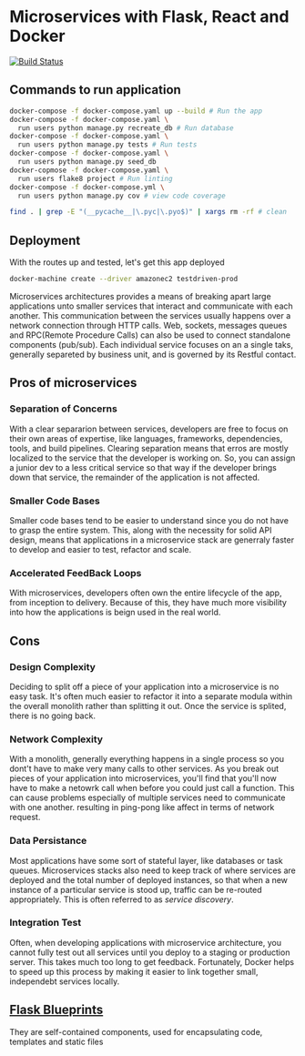 # Microservices with Flask, React and Docker

[![Build Status](https://travis-ci.org/rafaelpardor/testdriven-app.svg?branch=develop)](https://travis-ci.org/rafaelpardor/testdriven-app)

## Commands to run application

```bash
docker-compose -f docker-compose.yaml up --build # Run the app
docker-compose -f docker-compose.yaml \
  run users python manage.py recreate_db # Run database
docker-compose -f docker-compose.yaml \
  run users python manage.py tests # Run tests
docker-compose -f docker-compose.yaml \
  run users python manage.py seed_db
docker-copmose -f docker-compose.yaml \
  run users flake8 project # Run linting
docker-compose -f docker-compose.yml \
  run users python manage.py cov # view code coverage

find . | grep -E "(__pycache__|\.pyc|\.pyo$)" | xargs rm -rf # clean
```

## Deployment

With the routes up and tested, let's get this app deployed

```bash
docker-machine create --driver amazonec2 testdriven-prod
```

Microservices architectures provides a means of breaking apart large applications unto 
smaller services that interact and communicate with each another. This communication
between the services usually happens over a network connection through HTTP calls. 
Web, sockets, messages queues and RPC(Remote Procedure Calls) can also be used to connect 
standalone components (pub/sub). Each individual service focuses on an a single taks, 
generally separeted by business unit, and is governed by its Restful contact.

## Pros of microservices

### Separation of Concerns

With a clear separarion between services, developers are free to focus on their own 
areas of expertise, like languages, frameworks, dependencies, tools, and build pipelines.
Clearing separation means that erros are mostly localized to the service that the developer 
is working on. So, you can assign a junior dev to a less critical service so that way if 
the developer brings down that service, the remainder of the application is not affected.

### Smaller Code Bases

Smaller code bases tend to be easier to understand since you do not have to grasp the entire 
system. This, along with the necessity for solid API design, means that applications 
in a microservice stack are generraly faster to develop and easier to test, refactor and scale.

### Accelerated FeedBack Loops

With microservices, developers often own the entire lifecycle of the app, from inception to 
delivery. Because of this, they have much more visibility into how the applications is beign 
used in the real world.

## Cons

### Design Complexity

Deciding to split off a piece of your application into a microservice is no easy task. It's 
often much easier to refactor it into a separate modula within the overall monolith rather 
than splitting it out. Once the service is splited, there is no going back.

### Network Complexity

With a monolith, generally everything happens in a single process so you dont't have to make 
very many calls to other services. As you break out pieces of your application into 
microservices, you'll find that you'll now have to make a netowrk call when before you could just 
call a function.
This can cause problems especially of multiple services need to communicate with one another.
resulting in ping-pong like affect in terms of network request.

### Data Persistance

Most applications have some sort of stateful layer, like databases or task queues. Microservices
stacks also need to keep track of where services are deployed and the total number of deployed 
instances, so that when a new instance of a particular service is stood up, traffic can be 
re-routed appropriately. This is often referred to as _service discovery_.

### Integration Test

Often, when developing applications with microservice architecture, you cannot fully test out 
all services until you deploy to a staging or production server. This takes much too long to 
get feedback. Fortunately, Docker helps to speed up this process by making it easier to link 
together small, independebt services locally.

## [Flask Blueprints](https://flask.palletsprojects.com/en/2.0.x/blueprints/)
They are self-contained components, used for encapsulating code, templates and static files

